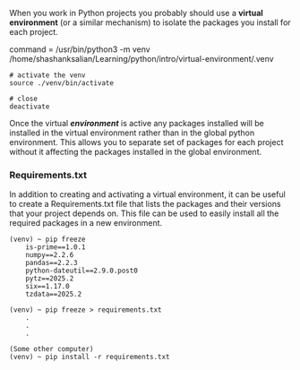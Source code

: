 When you work in Python projects you probably should use a **virtual environment** (or a similar mechanism) to isolate the packages you install for each project.

command = /usr/bin/python3 -m venv /home/shashanksalian/Learning/python/intro/virtual-environment/.venv

```
# activate the venv
source ./venv/bin/activate

# close
deactivate
```
Once the virtual ***environment*** is active any packages installed will be installed in the virtual environment rather than in the global python environment. This allows you to separate set of packages for each project without it affecting the packages installed in the global environment.

### Requirements.txt

In addition to creating and activating a virtual environment, it can be useful to create a Requirements.txt file that lists the packages and their versions that your project depends on. This file can be used to easily install all the required packages in a new environment.
```
(venv) ~ pip freeze                                                              
	is-prime==1.0.1
	numpy==2.2.6
	pandas==2.2.3
	python-dateutil==2.9.0.post0
	pytz==2025.2
	six==1.17.0
	tzdata==2025.2

(venv) ~ pip freeze > requirements.txt
	.
	.
	.

(Some other computer)
(venv) ~ pip install -r requirements.txt
```




